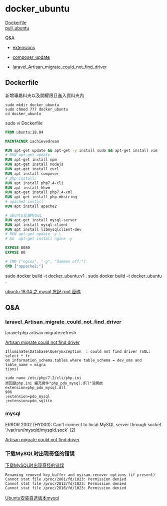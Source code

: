 # docker_ubuntu

[Dockerfile](#Dockerfile)<br>
[pull_ubuntu](#pull_ubuntu)<br>

[Q&A](#Q&A)<br>
* [extensions](#extensions)<br>
* [composer_update](#composer_update)<br>

* [laravel_Artisan_migrate_could_not_find_driver](#laravel_Artisan_migrate_could_not_find_driver)<br>


## Dockerfile
新增專屬料夾以及開權限且進入資料夾內
~~~
sudo mkdir docker_ubuntu
sudo chmod 777 docker_ubuntu
cd docker_ubuntu
~~~

sudo vi Dockerfile
~~~Dockerfile
FROM ubuntu:18.04

MAINTAINER iachievedream

RUN apt-get update && apt-get -y install sudo && apt-get install vim
# RUN apt-get update
RUN apt-get install npm
RUN apt-get install nodejs
RUN apt-get install curl
RUN apt install composer
# php install:
RUN apt install php7.4-cli
RUN apt install hhvm
RUN apt-get install php7.4-xml
RUN apt-get install php-mbstring
# apache2 install
RUN apt install apache2

# ubuntu安装MySQL
RUN apt-get install mysql-server
RUN apt install mysql-client
RUN apt install libmysqlclient-dev
# RUN apt-get update -y \
# &&  apt-get install nginx -y

EXPOSE 8080
EXPOSE 80

# CMD ["nginx", "-g", "daemon off;"]
CMD ["appache2;"]
~~~

sudo docker build -t docker_ubuntu:v1 .
sudo docker build -t docker_ubuntu .



<a href="https://newtoypia.blogspot.com/2019/03/mysql-password.html">ubuntu 18.04 之 mysql 忘記 root 密碼</a>


## Q&A

### laravel_Artisan_migrate_could_not_find_driver
laravel:php artisan migrate:refresh

<a href="https://stackoverflow.com/questions/46745365/artisan-migrate-could-not-find-driver">Artisan migrate could not find driver</a>

~~~
Illuminate\Database\QueryException  : could not find driver (SQL: select * fr
om information_schema.tables where table_schema = dev_oms and table_name = migra
tions)

sudo nano /etc/php/7.2/cli/php.ini
原因是php.ini 擴充套件"php_pdo_mysql.dll"沒開啟
extension=php_pdo_mysql.dll
906
;extension=pdo_mysql
;extension=pdo_sqlite
~~~



### mysql
ERROR 2002 (HY000): Can't connect to local MySQL server through socket '/var/run/mysqld/mysqld.sock' (2)

<a href="https://stackoverflow.com/questions/19658891/error-2002-hy000-cant-connect-to-local-mysql-server-through-socket-var-run">Artisan migrate could not find driver</a><br>



### 下载MySQL时出现奇怪的错误
<a href="https://mlog.club/article/2247728">下载MySQL时出现奇怪的错误</a><br>
~~~
Renaming removed key_buffer and myisam-recover options (if present)
Cannot stat file /proc/2801/fd/1023: Permission denied
Cannot stat file /proc/2812/fd/1023: Permission denied
Cannot stat file /proc/2816/fd/1023: Permission denied
~~~

<a href="https://mlog.club/article/2247728">Ubuntu安装自选版本mysql</a>
